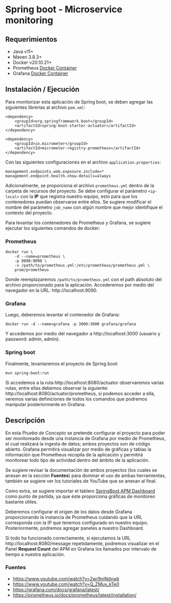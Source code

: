 # Spring boot - Microservice monitoring

## Requerimientos
- Java v11+
- Maven 3.8.3+
- Docker v20.10.21+
- Prometheus [Docker Container](https://hub.docker.com/r/prom/prometheus)
- Grafana [Docker Container](https://hub.docker.com/r/grafana/grafana)

## Instalación / Ejecución
Para monitorizar esta aplicación de Spring boot, se deben agregar las siguientes librerías al archivo `pom.xml`:
```
<dependency>
    <groupId>org.springframework.boot</groupId>
    <artifactId>spring-boot-starter-actuator</artifactId>
</dependency>
```
```
<dependency>
    <groupId>io.micrometer</groupId>
    <artifactId>micrometer-registry-prometheus</artifactId>
</dependency>
```
Con las siguientes configuraciones en el archivo `application.properties`:
```
management.endpoints.web.exposure.include=*
management.endpoint.health.show-details=always
```

Adicionalmente, se proporciona el archivo `prometheus.yml` dentro de la carpeta de recursos del proyecto. Se debe
configurar el parámetro `<ip-local>` con la **IP** que registra nuestro equipo, esto para que los contenedores puedan
observarse entre ellos. Se sugiere modificar el nombre del parámetro `job_name` con algún nombre que mejor identifique 
el contexto del proyecto.

Para levantar los contenedores de Prometheus y Grafana, se sugiere ejecutar los siguientes comandos de docker:

### Prometheus
```
docker run \
    -d --name=prometheus \
    -p 9090:9090 \
    -v /path/to/prometheus.yml:/etc/prometheus/prometheus.yml \
    prom/prometheus
```
Donde reemplazaremos `/path/to/prometheus.yml` con el path absoluto del archivo proporcionado para la aplicación.
Accederemos por medio del navegador en la URL: http://localhost:9090.

### Grafana
Luego, deberemos levantar el contenedor de Grafana:
```
docker run -d --name=grafana -p 3000:3000 grafana/grafana
```
Y accedemos por medio del navegador a http://localhost:3000 (usuario y password: admin, admin).

### Spring boot
Finalmente, levantaremos el proyecto de Spring boot:
```
mvn spring-boot:run
```
Si accedemos a la ruta http://localhost:8080/actuator observaremos varias rutas, entre ellas debemos observar la siguiente:
http://localhost:8080/actuator/prometheus, si podemos acceder a ella, veremos varias definiciones de todos los comandos
que podremos manipular posteriormente en Grafana.

## Descripción
En esta _Prueba de Concepto_ se pretende configurar el proyecto para poder ser monitoreado desde una instancia de Grafana
por medio de Prometheus, el cual realizará la ingesta de datos; ambos proyectos son de código abierto. Grafana permitirá
visualizar por medio de gráficas y tablas la información que Prometheus recopila de la aplicación y permitirá monitorear
todo tipo de actividad dentro del ámbito de la aplicación.

Se sugiere revisar la documentación de ambos proyectos (los cuales se anexan en la sección **Fuentes**) para dominar el
uso de ambas herramientas, también se sugiere ver los tutoriales de YouTube que se anexan al final.

Como extra, se sugiere importar el tablero [SpringBoot APM Dashboard](https://grafana.com/grafana/dashboards/12900-springboot-apm-dashboard/)
como punto de partida, ya que éste proporciona gráficas de monitoreo bastante útiles.

Deberemos configurar el origen de los datos desde Grafana proporcionando la instancia de Prometheus cuidando que la URL 
corresponda con la IP que tenemos configurado en nuestro equipo. Posteriormente, podremos agregar paneles a nuestro Dashboard.

Si todo ha funcionado correctamente, si ejecutamos la URL http://localhost:8080/message repetidamente, podremos visualizar
en el Panel **Request Count** del APM en Grafana los llamados por intervalo de tiempo a nuestra aplicación.

### Fuentes
- https://www.youtube.com/watch?v=2wr9njNdywk
- https://www.youtube.com/watch?v=Q_ZMuv_kTe0
- https://grafana.com/docs/grafana/latest/
- https://prometheus.io/docs/prometheus/latest/installation/